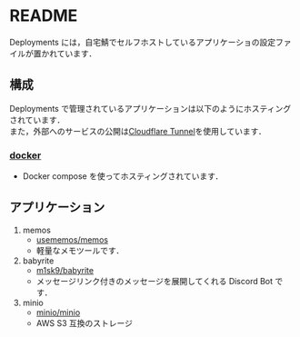 # README

Deployments には，自宅鯖でセルフホストしているアプリケーショの設定ファイルが置かれています．

## 構成

Deployments で管理されているアプリケーションは以下のようにホスティングされています．\
また，外部へのサービスの公開は[Cloudflare Tunnel](https://www.cloudflare.com/ja-jp/products/tunnel/)を使用しています．

### [docker](./docker/)

- Docker compose を使ってホスティングされています．

## アプリケーション

1.  memos
    - [usememos/memos](https://github.com/usememos/memos)
    - 軽量なメモツールです．
2.  babyrite
    - [m1sk9/babyrite](https://github.com/m1sk9/babyrite)
    - メッセージリンク付きのメッセージを展開してくれる Discord Bot です．
3.  minio
    - [minio/minio](https://github.com/minio/minio)
    - AWS S3 互換のストレージ
